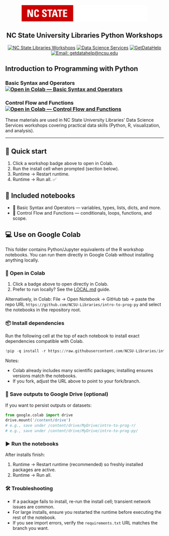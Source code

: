 <div align="center">

<a href="https://www.lib.ncsu.edu/" aria-label="nc state university libraries logo"><img src="assets/libraries-logo.png" width="400" alt="NC State University Libraries Logo" /></a>

<h2>NC State University Libraries Python Workshops</h2>

<a href="https://www.lib.ncsu.edu/workshops"><img alt="NC State Libraries Workshops" src="https://img.shields.io/badge/NC%20State%20Libraries-Workshops-red"></a>
<a href="https://www.lib.ncsu.edu/staff/department/data-science-services"><img alt="Data Science Services" src="https://img.shields.io/badge/Data%20Science%20Services-Libraries-red"></a>
<a href="https://go.ncsu.edu/getdatahelp"><img alt="GetDataHelp" src="https://img.shields.io/badge/Get%20Data%20Help-go.ncsu.edu%2Fgetdatahelp-red"></a>
<a href="mailto:getdatahelp@ncsu.edu"><img alt="Email: getdatahelp@ncsu.edu" src="https://img.shields.io/badge/Email-getdatahelp%40ncsu.edu-red"></a>
<br/>

</div>

## Introduction to Programming with Python

### Basic Syntax and Operators  <a href="https://colab.research.google.com/github/NCSU-Libraries/intro-to-prog-py/blob/main/basic-syntax-and-operators.ipynb"><img alt="Open in Colab — Basic Syntax and Operators" src="https://colab.research.google.com/assets/colab-badge.svg"></a></p>

### Control Flow and Functions <a href="https://colab.research.google.com/github/NCSU-Libraries/intro-to-prog-py/blob/main/control-flow-and-functions.ipynb"><img alt="Open in Colab — Control Flow and Functions" src="https://colab.research.google.com/assets/colab-badge.svg"></a></p>

These materials are used in NC State University Libraries' Data Science Services workshops covering practical data skills (Python, R, visualization, and analysis).

---

## 🚀 Quick start

1. Click a workshop badge above to open in Colab.
2. Run the install cell when prompted (section below).
3. Runtime → Restart runtime.
4. Runtime → Run all. ✅

## 📘 Included notebooks

- 🧱 Basic Syntax and Operators — variables, types, lists, dicts, and more.
- 🔁 Control Flow and Functions — conditionals, loops, functions, and scope.

## 💻 Use on Google Colab

This folder contains Python/Jupyter equivalents of the R workshop notebooks. You can run them directly in Google Colab without installing anything locally.

### 🔗 Open in Colab

1. Click a badge above to open directly in Colab.
2. Prefer to run locally? See the [LOCAL.md](LOCAL.md) guide.

Alternatively, in Colab: File → Open Notebook → GitHub tab → paste the repo URL `https://github.com/NCSU-Libraries/intro-to-prog-py` and select the notebooks in the repository root.

### 📦 Install dependencies

Run the following cell at the top of each notebook to install exact dependencies compatible with Colab.

```python
!pip -q install -r https://raw.githubusercontent.com/NCSU-Libraries/intro-to-prog-py/main/requirements.txt
```

Notes:
- Colab already includes many scientific packages; installing ensures versions match the notebooks.
- If you fork, adjust the URL above to point to your fork/branch.

### 💾 Save outputs to Google Drive (optional)

If you want to persist outputs or datasets:

```python
from google.colab import drive
drive.mount('/content/drive')
# e.g., save under /content/drive/MyDrive/intro-to-prog-r/
# e.g., save under /content/drive/MyDrive/intro-to-prog-py/
```

### ▶️ Run the notebooks

After installs finish:

1. Runtime → Restart runtime (recommended) so freshly installed packages are active.
2. Runtime → Run all.

### 🛠️ Troubleshooting

- If a package fails to install, re-run the install cell; transient network issues are common.
- For large installs, ensure you restarted the runtime before executing the rest of the notebook.
- If you see import errors, verify the `requirements.txt` URL matches the branch you want.

